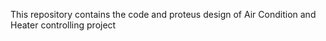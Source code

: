 This repository contains the code and proteus design of Air Condition and Heater controlling project
